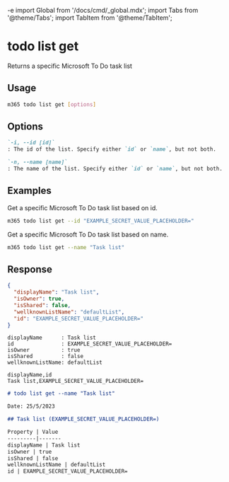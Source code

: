 -e <!-- DISCLAIMER: All secrets, passwords, and sensitive values in this document are examples only and not real credentials. -->
import Global from '/docs/cmd/_global.mdx';
import Tabs from '@theme/Tabs';
import TabItem from '@theme/TabItem';

# todo list get

Returns a specific Microsoft To Do task list

## Usage

```sh
m365 todo list get [options]
```

## Options

```md definition-list
`-i, --id [id]`
: The id of the list. Specify either `id` or `name`, but not both.

`-n, --name [name]`
: The name of the list. Specify either `id` or `name`, but not both.
```

<Global />

## Examples

Get a specific Microsoft To Do task list based on id.

```sh
m365 todo list get --id "EXAMPLE_SECRET_VALUE_PLACEHOLDER="
```

Get a specific Microsoft To Do task list based on name.

```sh
m365 todo list get --name "Task list"
```

## Response

<Tabs>
  <TabItem value="JSON">

  ```json
  {
    "displayName": "Task list",
    "isOwner": true,
    "isShared": false,
    "wellknownListName": "defaultList",
    "id": "EXAMPLE_SECRET_VALUE_PLACEHOLDER="
  }
  ```

  </TabItem>
  <TabItem value="Text">

  ```text
  displayName      : Task list
  id               : EXAMPLE_SECRET_VALUE_PLACEHOLDER=
  isOwner          : true
  isShared         : false
  wellknownListName: defaultList
  ```

  </TabItem>
  <TabItem value="CSV">

  ```csv
  displayName,id
  Task list,EXAMPLE_SECRET_VALUE_PLACEHOLDER=
  ```

  </TabItem>
  <TabItem value="Markdown">

  ```md
  # todo list get --name "Task list"

  Date: 25/5/2023

  ## Task list (EXAMPLE_SECRET_VALUE_PLACEHOLDER=)
  
  Property | Value
  ---------|-------
  displayName | Task list
  isOwner | true
  isShared | false
  wellknownListName | defaultList
  id | EXAMPLE_SECRET_VALUE_PLACEHOLDER=
  ```
  
  </TabItem>
</Tabs>
